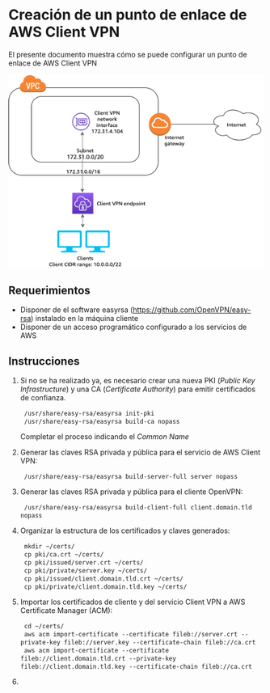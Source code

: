 # Creación de un punto de enlace de AWS Client VPN
El presente documento muestra cómo se puede configurar un punto de enlace de AWS Client VPN

![AWS Client VPN](/images/client-vpn.png)

## Requerimientos
* Disponer de el software easyrsa (https://github.com/OpenVPN/easy-rsa) instalado en la máquina cliente
* Disponer de un acceso programático configurado a los servicios de AWS

## Instrucciones
1. Si no se ha realizado ya, es necesario crear una nueva PKI (<em>Public Key Infrastructure</em>) y una CA (<em>Certificate Authority</em>) para emitir certificados de confianza.
    
        /usr/share/easy-rsa/easyrsa init-pki
        /usr/share/easy-rsa/easyrsa build-ca nopass
        
    Completar el proceso indicando el <em>Common Name</em>
    
2. Generar las claves RSA privada y pública para el servicio de AWS Client VPN:

        /usr/share/easy-rsa/easyrsa build-server-full server nopass
        
3. Generar las claves RSA privada y pública para el cliente OpenVPN:

        /usr/share/easy-rsa/easyrsa build-client-full client.domain.tld nopass 
    
3. Organizar la estructura de los certificados y claves generados:

        mkdir ~/certs/
        cp pki/ca.crt ~/certs/
        cp pki/issued/server.crt ~/certs/
        cp pki/private/server.key ~/certs/
        cp pki/issued/client.domain.tld.crt ~/certs/
        cp pki/private/client.domain.tld.key ~/certs/

        
4. Importar los certificados de cliente y del servicio Client VPN a AWS Certificate Manager (ACM):

        cd ~/certs/
        aws acm import-certificate --certificate fileb://server.crt --private-key fileb://server.key --certificate-chain fileb://ca.crt
        aws acm import-certificate --certificate fileb://client.domain.tld.crt --private-key fileb://client.domain.tld.key --certificate-chain fileb://ca.crt
        
5. 
